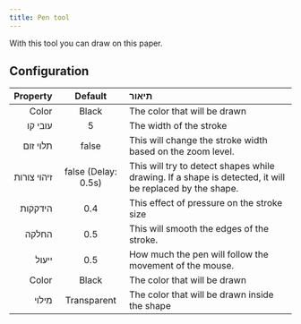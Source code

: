 ```yaml
---
title: Pen tool
---
```


With this tool you can draw on this paper.

## Configuration

|    Property |                                 Default                                | תיאור                                                                                                                                   |
| ----------: | :--------------------------------------------------------------------: | :-------------------------------------------------------------------------------------------------------------------------------------- |
|       Color |                                  Black                                 | The color that will be drawn                                                                                                            |
|     עובי קו |                                    5                                   | The width of the stroke                                                                                                                 |
|    תלוי זום |                                  false                                 | This will change the stroke width based on the zoom level.                                                              |
| זיהוי צורות | false (Delay: 0.5s) | This will try to detect shapes while drawing. If a shape is detected, it will be replaced by the shape. |
|     הידקקות |                           0.4                          | This effect of pressure on the stroke size                                                                                              |
|       החלקה |                           0.5                          | This will smooth the edges of the stroke.                                                                               |
|       ייעול |                           0.5                          | How much the pen will follow the movement of the mouse.                                                                 |
|       Color |                                  Black                                 | The color that will be drawn                                                                                                            |
|       מילוי |                               Transparent                              | The color that will be drawn inside the shape                                                                                           |
